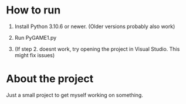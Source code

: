 # How to run

1. Install Python 3.10.6 or newer. (Older versions probably also work)

2. Run PyGAME1.py

3. (If step 2. doesnt work, try opening the project in Visual Studio. This might fix issues)



# About the project

Just a small project to get myself working on something.

